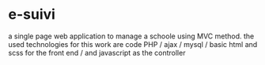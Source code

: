 # e-suivi

a single page web application to manage a schoole using MVC method.
the used technologies for this work are code PHP / ajax / mysql / basic html and scss for the front end / and javascript as the controller

